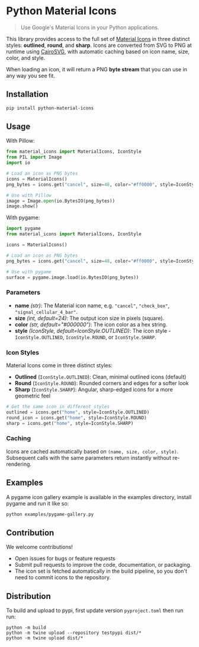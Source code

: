 # Python Material Icons

> Use Google's Material Icons in your Python applications.

This library provides access to the full set of [Material Icons](https://fonts.google.com/icons) in three distinct styles: **outlined**, **round**, and **sharp**.
Icons are converted from SVG to PNG at runtime using [CairoSVG](https://cairosvg.org/), with automatic caching based on icon name, size, color, and style.

When loading an icon, it will return a PNG **byte stream** that you can use in any way you see fit.

## Installation

```bash
pip install python-material-icons
```

## Usage

With Pillow:
```python
from material_icons import MaterialIcons, IconStyle
from PIL import Image
import io

# Load an icon as PNG bytes
icons = MaterialIcons()
png_bytes = icons.get("cancel", size=48, color="#ff0000", style=IconStyle.ROUND)

# Use with Pillow
image = Image.open(io.BytesIO(png_bytes))
image.show()
```

With pygame:
```python
import pygame
from material_icons import MaterialIcons, IconStyle

icons = MaterialIcons()

# Load an icon as PNG bytes
png_bytes = icons.get("cancel", size=48, color="#ff0000", style=IconStyle.SHARP)

# Use with pygame
surface = pygame.image.load(io.BytesIO(png_bytes))
```

### Parameters
- **name** *(str)*: The Material icon name, e.g. `"cancel"`, `"check_box"`, `"signal_cellular_4_bar"`.
- **size** *(int, default=24)*: The output icon size in pixels (square).
- **color** *(str, default="#000000")*: The icon color as a hex string.
- **style** *(IconStyle, default=IconStyle.OUTLINED)*: The icon style - `IconStyle.OUTLINED`, `IconStyle.ROUND`, or `IconStyle.SHARP`.

### Icon Styles

Material Icons come in three distinct styles:

- **Outlined** (`IconStyle.OUTLINED`): Clean, minimal outlined icons (default)
- **Round** (`IconStyle.ROUND`): Rounded corners and edges for a softer look
- **Sharp** (`IconStyle.SHARP`): Angular, sharp-edged icons for a more geometric feel

```python
# Get the same icon in different styles
outlined = icons.get("home", style=IconStyle.OUTLINED)
round_icon = icons.get("home", style=IconStyle.ROUND)
sharp = icons.get("home", style=IconStyle.SHARP)
```

### Caching
Icons are cached automatically based on `(name, size, color, style)`.
Subsequent calls with the same parameters return instantly without re-rendering.

## Examples
A pygame icon gallery example is available in the examples directory, install pygame and run it like so:

```bash
python examples/pygame-gallery.py
```

## Contribution

We welcome contributions!

- Open issues for bugs or feature requests
- Submit pull requests to improve the code, documentation, or packaging.
- The icon set is fetched automatically in the build pipeline, so you don't need to commit icons to the repository.


## Distribution
To build and upload to pypi, first update version `pyproject.toml` then run run:

```
python -m build
python -m twine upload --repository testpypi dist/*
python -m twine upload dist/*
```